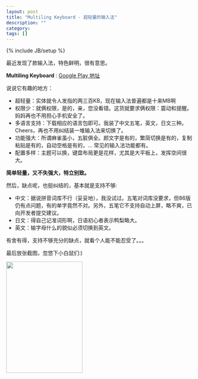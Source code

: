 ```yaml
---
layout: post
title: "Multiling Keyboard - 超轻量的输入法"
description: ""
category: 
tags: []
---
```

{% include JB/setup %}

最近发现了款输入法，特色鲜明，很有意思。

__Multiling Keyboard__ : [Google Play 地址](https://play.google.com/store/apps/details?id=kl.ime.oh)

说说它有趣的地方：

+ 超轻量：实体就令人发指的两三百KB，现在输入法普遍都是十来MB啊 
+ 权限少：就俩权限，是的，亲，您没看错。这货就要求俩权限：震动和提醒。妈妈再也不用担心手机安全了。
+ 多语言支持：下载相应的语言包即可。我装了中文五笔，英文，日文三种。 Cheers，再也不用纠结装一堆输入法来切换了。
+ 功能强大：所谓麻雀虽小，五脏俱全。颜文字是有的，繁简切换是有的，复制粘贴是有的，自动空格是有的，... 常见的输入法功能都有。
+ 配置多样：主题可以换，键盘布局更是花样，尤其是大平板上，发挥空间很大。

__简单轻量，又不失强大，特立别致。__

然后，缺点呢，也挺纠结的，基本就是支持不够:

+ 中文：据说拼音词库不行（妥妥地），我没试过。五笔对词库没要求，但86版仍有点问题，有的单字竟然不对。另外，五笔它不支持自动上屏，略不爽，已向开发者提交建议。
+ 日文：得自己记准词形啊，日语初心者表示鸭梨略大。
+ 英文：输字母什么的貌似必须切换到英文。

有舍有得，支持不够充分的缺点，就看个人能不能忍受了。。。

最后放张截图，忽悠下小白鼠们:) 

<img src="{{ site.url }}/assets/images/Screenshot_2014-01-24-10-20-04.png" align="middle" width="205" height="300" />
